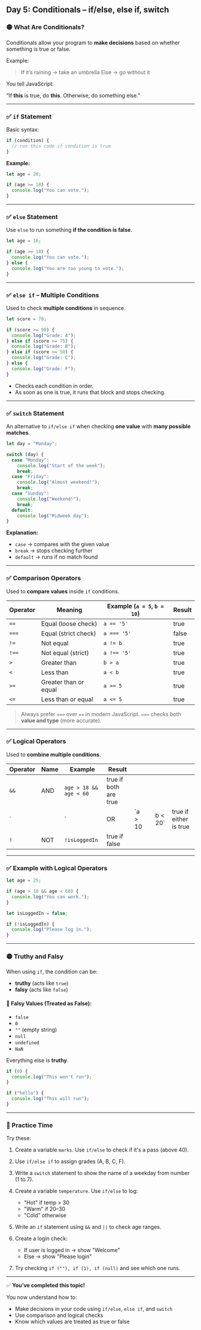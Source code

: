 ## Day 5: Conditionals – if/else, else if, switch

### 🟡 What Are Conditionals?

Conditionals allow your program to **make decisions** based on whether something is true or false.

Example:

> If it’s raining → take an umbrella
> Else → go without it

You tell JavaScript:

“If **this** is true, do **this**. Otherwise, do something else.”

---

### ✅ `if` Statement

Basic syntax:

```js
if (condition) {
  // run this code if condition is true
}
```

**Example:**

```js
let age = 20;

if (age >= 18) {
  console.log("You can vote.");
}
```

---

### ✅ `else` Statement

Use `else` to run something **if the condition is false**.

```js
let age = 16;

if (age >= 18) {
  console.log("You can vote.");
} else {
  console.log("You are too young to vote.");
}
```

---

### ✅ `else if` – Multiple Conditions

Used to check **multiple conditions** in sequence.

```js
let score = 70;

if (score >= 90) {
  console.log("Grade: A");
} else if (score >= 75) {
  console.log("Grade: B");
} else if (score >= 50) {
  console.log("Grade: C");
} else {
  console.log("Grade: F");
}
```

* Checks each condition in order.
* As soon as one is true, it runs that block and stops checking.

---

### ✅ `switch` Statement

An alternative to `if/else if` when checking **one value** with **many possible matches**.

```js
let day = "Monday";

switch (day) {
  case "Monday":
    console.log("Start of the week");
    break;
  case "Friday":
    console.log("Almost weekend!");
    break;
  case "Sunday":
    console.log("Weekend!");
    break;
  default:
    console.log("Midweek day");
}
```

**Explanation:**

* `case` → compares with the given value
* `break` → stops checking further
* `default` → runs if no match found

---

### ✅ Comparison Operators

Used to **compare values** inside `if` conditions.

| Operator | Meaning               | Example (`a = 5`, `b = 10`) | Result |
| -------- | --------------------- | --------------------------- | ------ |
| `==`     | Equal (loose check)   | `a == '5'`                  | true   |
| `===`    | Equal (strict check)  | `a === '5'`                 | false  |
| `!=`     | Not equal             | `a != b`                    | true   |
| `!==`    | Not equal (strict)    | `a !== '5'`                 | true   |
| `>`      | Greater than          | `b > a`                     | true   |
| `<`      | Less than             | `a < b`                     | true   |
| `>=`     | Greater than or equal | `a >= 5`                    | true   |
| `<=`     | Less than or equal    | `a <= 5`                    | true   |

> Always prefer `===` over `==` in modern JavaScript. `===` checks both **value and type** (more accurate).

---

### ✅ Logical Operators

Used to **combine multiple conditions**.

| Operator | Name | Example                | Result                |          |   |          |                        |
| -------- | ---- | ---------------------- | --------------------- | -------- | - | -------- | ---------------------- |
| `&&`     | AND  | `age > 18 && age < 60` | true if both are true |          |   |          |                        |
| \`       |      | \`                     | OR                    | \`a > 10 |   | b < 20\` | true if either is true |
| `!`      | NOT  | `!isLoggedIn`          | true if false         |          |   |          |                        |

---

### ✅ Example with Logical Operators

```js
let age = 25;

if (age > 18 && age < 60) {
  console.log("You can work.");
}
```

```js
let isLoggedIn = false;

if (!isLoggedIn) {
  console.log("Please log in.");
}
```

---

### 🟡 Truthy and Falsy

When using `if`, the condition can be:

* **truthy** (acts like `true`)
* **falsy** (acts like `false`)

#### 🔹 Falsy Values (Treated as False):

* `false`
* `0`
* `""` (empty string)
* `null`
* `undefined`
* `NaN`

Everything else is **truthy**.

```js
if (0) {
  console.log("This won't run");
}

if ("hello") {
  console.log("This will run");
}
```

---

### 🔸 Practice Time

Try these:

1. Create a variable `marks`. Use `if/else` to check if it's a pass (above 40).
2. Use `if/else if` to assign grades (A, B, C, F).
3. Write a `switch` statement to show the name of a weekday from number (1 to 7).
4. Create a variable `temperature`. Use `if/else` to log:

   * "Hot" if temp > 30
   * "Warm" if 20–30
   * "Cold" otherwise
5. Write an `if` statement using `&&` and `||` to check age ranges.
6. Create a login check:

   * If user is logged in → show "Welcome"
   * Else → show "Please login"
7. Try checking `if (""), if (1), if (null)` and see which one runs.

---

✅ **You’ve completed this topic!**

You now understand how to:

* Make decisions in your code using `if/else`, `else if`, and `switch`
* Use comparison and logical checks
* Know which values are treated as true or false
